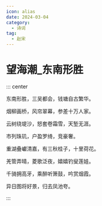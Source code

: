 ```yaml
---
icon: alias
date: 2024-03-04
category:
  - 诗词
tag:
  - 赵宋
---
```


# 望海潮_东南形胜

<!-- more -->


::: center 

东南形胜，三吴都会，钱塘自古繁华。

烟柳画桥，风帘翠幕，参差十万人家。

云树绕堤沙，怒套卷霜雪，天堑无涯。

市列珠玑，户盈罗绮，竞豪奢。


重湖叠巘清嘉，有三秋桂子，十里荷花。

羌管弄晴，菱歌泛夜，嬉嬉钓叟莲娃。

千骑拥高牙，乘醉听箫鼓，吟赏烟霞。

异日图将好景，归去凤池夸。

:::